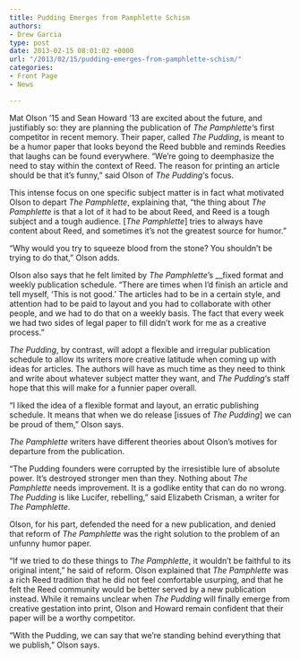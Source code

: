 ```yaml
---
title: Pudding Emerges from Pamphlette Schism
authors:
- Drew Garcia
type: post
date: 2013-02-15 08:01:02 +0000
url: "/2013/02/15/pudding-emerges-from-pamphlette-schism/"
categories:
- Front Page
- News

---
```

Mat Olson &#8217;15 and Sean Howard &#8217;13 are excited about the future, and justifiably so: they are planning the publication of _The Pamphlette_&#8216;s first competitor in recent memory. Their paper, called _The Pudding_, is meant to be a humor paper that looks beyond the Reed bubble and reminds Reedies that laughs can be found everywhere. &#8220;We&#8217;re going to deemphasize the need to stay within the context of Reed. The reason for printing an article should be that it&#8217;s funny,&#8221; said Olson of _The Pudding_&#8216;s focus.

This intense focus on one specific subject matter is in fact what motivated Olson to depart _The Pamphlette_, explaining that, &#8220;the thing about _The Pamphlette_ is that a lot of it had to be about Reed, and Reed is a tough subject and a tough audience. [_The Pamphlette_] tries to always have content about Reed, and sometimes it&#8217;s not the greatest source for humor.&#8221;

&#8220;Why would you try to squeeze blood from the stone? You shouldn&#8217;t be trying to do that,&#8221; Olson adds.

Olson also says that he felt limited by _The Pamphlette_’s __fixed format and weekly publication schedule. &#8220;There are times when I&#8217;d finish an article and tell myself, &#8216;This is not good.&#8217; The articles had to be in a certain style, and attention had to be paid to layout and you had to collaborate with other people, and we had to do that on a weekly basis. The fact that every week we had two sides of legal paper to fill didn&#8217;t work for me as a creative process.&#8221;

_The Pudding_, by contrast, will adopt a flexible and irregular publication schedule to allow its writers more creative latitude when coming up with ideas for articles. The authors will have as much time as they need to think and write about whatever subject matter they want, and _The Pudding_&#8216;s staff hope that this will make for a funnier paper overall.

&#8220;I liked the idea of a flexible format and layout, an erratic publishing schedule. It means that when we do release [issues of _The Pudding_] we can be proud of them,&#8221; Olson says.

_The Pamphlette_ writers have different theories about Olson&#8217;s motives for departure from the publication.

&#8220;The Pudding founders were corrupted by the irresistible lure of absolute power. It&#8217;s destroyed stronger men than they. Nothing about _The Pamphlette_ needs improvement. It is a godlike entity that can do no wrong. _The Pudding_ is like Lucifer, rebelling,&#8221; said Elizabeth Crisman, a writer for _The Pamphlette_.

Olson, for his part, defended the need for a new publication, and denied that reform of _The Pamphlette_ was the right solution to the problem of an unfunny humor paper.

&#8220;If we tried to do these things to _The Pamphlette_, it wouldn&#8217;t be faithful to its original intent,&#8221; he said of reform. Olson explained that _The Pamphlette_ was a rich Reed tradition that he did not feel comfortable usurping, and that he felt the Reed community would be better served by a new publication instead. While it remains unclear when _The Pudding_ will finally emerge from creative gestation into print, Olson and Howard remain confident that their paper will be a worthy competitor.

&#8220;With the Pudding, we can say that we&#8217;re standing behind everything that we publish,&#8221; Olson says.